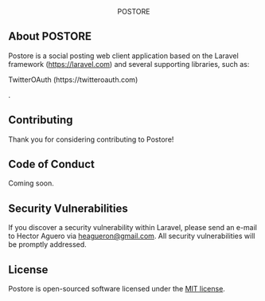 <p align="center">POSTORE</p>


## About POSTORE

Postore is a social posting web client application based on the Laravel framework (https://laravel.com) and several supporting libraries, such as:

<p itemprop="name">TwitterOAuth (https://twitteroauth.com) </p>.


## Contributing

Thank you for considering contributing to Postore! 

## Code of Conduct

Coming soon.

## Security Vulnerabilities

If you discover a security vulnerability within Laravel, please send an e-mail to Hector Aguero via heagueron@gmail.com. All security vulnerabilities will be promptly addressed.

## License

Postore is open-sourced software licensed under the [MIT license](https://opensource.org/licenses/MIT).
